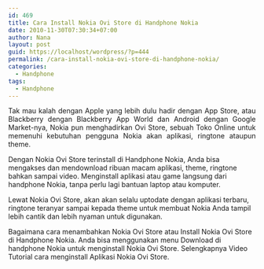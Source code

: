 ```yaml
---
id: 469
title: Cara Install Nokia Ovi Store di Handphone Nokia
date: 2010-11-30T07:30:34+07:00
author: Nana
layout: post
guid: https://localhost/wordpress/?p=444
permalink: /cara-install-nokia-ovi-store-di-handphone-nokia/
categories:
  - Handphone
tags:
  - Handphone
---
```

<p style="text-align: justify;">
  Tak mau kalah dengan Apple yang lebih dulu hadir dengan App Store, atau Blackberry dengan Blackberry App World dan Android dengan Google Market-nya, Nokia pun menghadirkan Ovi Store, sebuah Toko Online untuk memenuhi kebutuhan pengguna Nokia akan aplikasi, ringtone ataupun theme.
</p>

Dengan Nokia Ovi Store terinstall di Handphone Nokia, Anda bisa mengakses dan mendownload ribuan macam aplikasi, theme, ringtone bahkan sampai video. Menginstall aplikasi atau game langsung dari handphone Nokia, tanpa perlu lagi bantuan laptop atau komputer.

Lewat Nokia Ovi Store, akan akan selalu uptodate dengan aplikasi terbaru, ringtone teranyar sampai kepada theme untuk membuat Nokia Anda tampil lebih cantik dan lebih nyaman untuk digunakan.

Bagaimana cara menambahkan Nokia Ovi Store atau Install Nokia Ovi Store di Handphone Nokia. Anda bisa menggunakan menu Download di handphone Nokia untuk menginstall Nokia Ovi Store. Selengkapnya Video Tutorial cara menginstall Aplikasi Nokia Ovi Store.